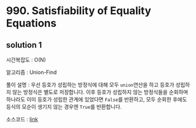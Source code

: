 # 990. Satisfiability of Equality Equations

## solution 1

시간복잡도 : O(N)

알고리즘 : Union-Find

풀이 설명 : 우선 등호가 성립하는 방정식에 대해 모두 `union`연산을 하고 등호가 성립하지 않는 방정식은 별도로 저장합니다. 이후 등호가 성립하지 않는 방정식들을 순회하며 하나라도 이미 등호가 성립한 관계에 있었다면 `False`를 반환하고, 모두 순회한 후에도 등식의 모순이 생기지 않는 경우엔 `True`를 반환합니다.

소스코드 : [link](./990-yongjoonseo.py)

